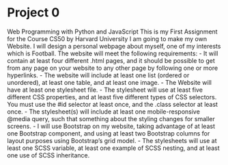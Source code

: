 # Project 0

Web Programming with Python and JavaScript
This is my First Assignment for the Course CS50 by Harvard University
I am going to make my own Website. I will design a personal webpage about myself, one of my interests which is Football. The website will meet the following requirements:
            - It will contain at least four different .html pages, and it should be possible to get from any page on your website to any other page by following one or more hyperlinks.
            - The website will include at least one list (ordered or unordered), at least one table, and at least one image.
            - The Website will have at least one stylesheet file.
            - The stylesheet will use at least five different CSS properties, and at least five different types of CSS selectors. You must use the #id selector at least once, and the .class selector at least once.
            - The stylesheet(s) will include at least one mobile-responsive @media query, such that something about the styling changes for smaller screens.
            - I will use Bootstrap on my website, taking advantage of at least one Bootstrap component, and using at least two Bootstrap columns for layout purposes using Bootstrap’s grid model.
            - The stylesheets will use at least one SCSS variable, at least one example of SCSS nesting, and at least one use of SCSS inheritance.
